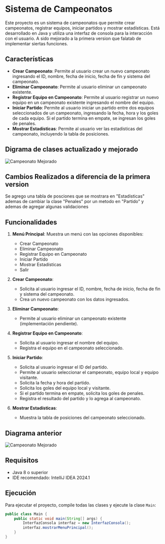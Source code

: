 # Sistema de Campeonatos

Este proyecto es un sistema de campeonatos que permite crear campeonatos, registrar equipos, iniciar partidos y mostrar estadísticas. Está desarrollado en Java y utiliza una interfaz de consola para la interacción con el usuario. A sido mejorado a la primera version que falatab de implementar siertas funciones.

## Características

- **Crear Campeonato**: Permite al usuario crear un nuevo campeonato ingresando el ID, nombre, fecha de inicio, fecha de fin y sistema del campeonato.
- **Eliminar Campeonato**: Permite al usuario eliminar un campeonato existente.
- **Registrar Equipo en Campeonato**: Permite al usuario registrar un nuevo equipo en un campeonato existente ingresando el nombre del equipo.
- **Iniciar Partido**: Permite al usuario iniciar un partido entre dos equipos seleccionados de un campeonato, ingresando la fecha, hora y los goles de cada equipo. Si el partido termina en empate, se ingresan los goles de penales.
- **Mostrar Estadísticas**: Permite al usuario ver las estadísticas del campeonato, incluyendo la tabla de posiciones.


## Digrama de clases actualizado y mejorado

![Campeonato Mejorado](https://github.com/user-attachments/assets/f62befde-cee8-4149-8665-b12c5dee1726)


## Cambios Realizados a diferencia de la primera version 
Se agrego una tabla de posciones que se mostrara en "Estadisticas" ademas de cambiar la clase "Penales" por un metodo en "Partido" y ademas de agregar algunas validaciones 
## Funcionalidades

1. **Menú Principal**: Muestra un menú con las opciones disponibles:
    - Crear Campeonato
    - Eliminar Campeonato
    - Registrar Equipo en Campeonato
    - Iniciar Partido
    - Mostrar Estadísticas
    - Salir

2. **Crear Campeonato**:
    - Solicita al usuario ingresar el ID, nombre, fecha de inicio, fecha de fin y sistema del campeonato.
    - Crea un nuevo campeonato con los datos ingresados.

3. **Eliminar Campeonato**:
    - Permite al usuario eliminar un campeonato existente (implementación pendiente).

4. **Registrar Equipo en Campeonato**:
    - Solicita al usuario ingresar el nombre del equipo.
    - Registra el equipo en el campeonato seleccionado.

5. **Iniciar Partido**:
    - Solicita al usuario ingresar el ID del partido.
    - Permite al usuario seleccionar el campeonato, equipo local y equipo visitante.
    - Solicita la fecha y hora del partido.
    - Solicita los goles del equipo local y visitante.
    - Si el partido termina en empate, solicita los goles de penales.
    - Registra el resultado del partido y lo agrega al campeonato.

6. **Mostrar Estadísticas**:
    - Muestra la tabla de posiciones del campeonato seleccionado.


  ## Diagrama anterior

![Campeonato Mejorado](https://github.com/user-attachments/assets/1d01d6fe-50dc-4a23-af83-3979431e264a)


## Requisitos

- Java 8 o superior
- IDE recomendado: IntelliJ IDEA 2024.1

## Ejecución

Para ejecutar el proyecto, compile todas las clases y ejecute la clase `Main`:
```java
public class Main {
    public static void main(String[] args) {
        InterfazConsola interfaz = new InterfazConsola();
        interfaz.mostrarMenuPrincipal();
    }
}

